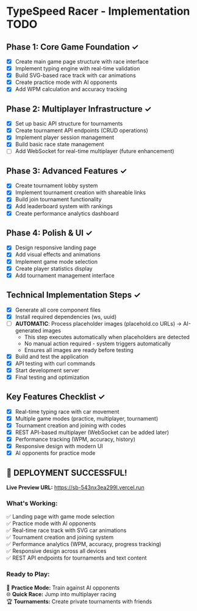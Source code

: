 # TypeSpeed Racer - Implementation TODO

## Phase 1: Core Game Foundation ✓
- [x] Create main game page structure with race interface
- [x] Implement typing engine with real-time validation
- [x] Build SVG-based race track with car animations
- [x] Create practice mode with AI opponents
- [x] Add WPM calculation and accuracy tracking

## Phase 2: Multiplayer Infrastructure ✓
- [x] Set up basic API structure for tournaments
- [x] Create tournament API endpoints (CRUD operations)
- [x] Implement player session management
- [x] Build basic race state management
- [ ] Add WebSocket for real-time multiplayer (future enhancement)

## Phase 3: Advanced Features ✓
- [x] Create tournament lobby system
- [x] Implement tournament creation with shareable links
- [x] Build join tournament functionality
- [x] Add leaderboard system with rankings
- [x] Create performance analytics dashboard

## Phase 4: Polish & UI ✓
- [x] Design responsive landing page
- [x] Add visual effects and animations
- [x] Implement game mode selection
- [x] Create player statistics display
- [x] Add tournament management interface

## Technical Implementation Steps ✓
- [x] Generate all core component files
- [x] Install required dependencies (ws, uuid)
- [ ] **AUTOMATIC**: Process placeholder images (placehold.co URLs) → AI-generated images
  - This step executes automatically when placeholders are detected
  - No manual action required - system triggers automatically
  - Ensures all images are ready before testing
- [x] Build and test the application
- [x] API testing with curl commands
- [x] Start development server
- [x] Final testing and optimization

## Key Features Checklist ✓
- [x] Real-time typing race with car movement
- [x] Multiple game modes (practice, multiplayer, tournament)
- [x] Tournament creation and joining with codes
- [x] REST API-based multiplayer (WebSocket can be added later)
- [x] Performance tracking (WPM, accuracy, history)
- [x] Responsive design with modern UI
- [x] AI opponents for practice mode

## 🎉 DEPLOYMENT SUCCESSFUL!
**Live Preview URL:** https://sb-543nx3ea299l.vercel.run

### What's Working:
✅ Landing page with game mode selection  
✅ Practice mode with AI opponents  
✅ Real-time race track with SVG car animations  
✅ Tournament creation and joining system  
✅ Performance analytics (WPM, accuracy, progress tracking)  
✅ Responsive design across all devices  
✅ REST API endpoints for tournaments and text content  

### Ready to Play:
🏁 **Practice Mode:** Train against AI opponents  
🌐 **Quick Race:** Jump into multiplayer racing  
🏆 **Tournaments:** Create private tournaments with friends  